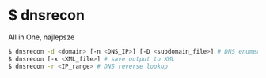 # $ dnsrecon
All in One, najlepsze
```bash
$ dnsrecon -d <domain> [-n <DNS_IP>] [-D <subdomain_file>] # DNS enumeration and scaning tool with subdomain enumeration
$ dnsrecon [-x <XML_file>] # save output to XML
$ dnsrecon -r <IP_range> # DNS reverse lookup 
```